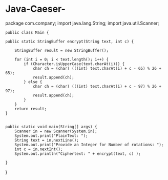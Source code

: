 # Java-Caeser-


package com.company;
import java.lang.String;
import java.util.Scanner;

    public class Main {

    public static StringBuffer encrypt(String text, int c) {

        StringBuffer result = new StringBuffer();

        for (int i = 0; i < text.length(); i++) {
            if (Character.isUpperCase(text.charAt(i))) {
                char ch = (char) (((int) text.charAt(i) + c - 65) % 26 + 65);
                result.append(ch);
            } else {
                char ch = (char) (((int) text.charAt(i) + c - 97) % 26 + 97);
                result.append(ch);
            }
        }
        return result;
    }


    public static void main(String[] args) {
        Scanner in = new Scanner(System.in);
        System.out.print("PlainText: ");
        String text = in.nextLine();
        System.out.print("Provide an Integer for Number of rotations: ");
        int c = in.nextInt();
        System.out.println("Ciphertext: " + encrypt(text, c) );

    }
}
